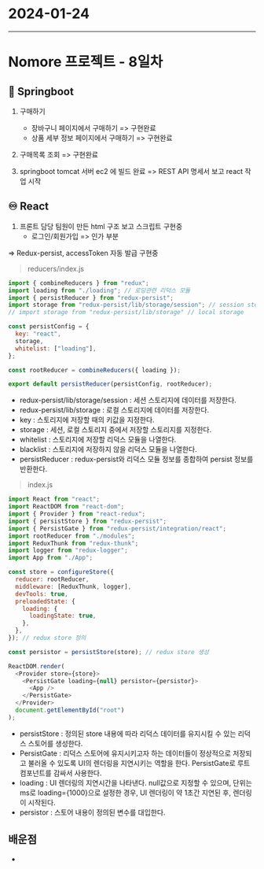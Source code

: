 # 2024-01-24

---

# Nomore 프로젝트 - 8일차

## 🍃 Springboot

1. 구매하기

   - 장바구니 페이지에서 구매하기 => 구현완료
   - 상품 세부 정보 페이지에서 구매하기 => 구현완료

2. 구매목록 조회 => 구현완료

3. springboot tomcat 서버 ec2 에 빌드 완료 => REST API 명세서 보고 react 작업 시작

## ♾️ React

1. 프론트 담당 팀원이 만든 html 구조 보고 스크립트 구현중
   - 로그인/회원가입 => 인가 부분

=> Redux-persist, accessToken 자동 발급 구현중

> reducers/index.js

```jsx
import { combineReducers } from "redux";
import loading from "./loading"; // 로딩관련 리덕스 모듈
import { persistReducer } from "redux-persist";
import storage from "redux-persist/lib/storage/session"; // session storage
// import storage from "redux-persist/lib/storage" // local storage

const persistConfig = {
  key: "react",
  storage,
  whitelist: ["loading"],
};

const rootReducer = combineReducers({ loading });

export default persistReducer(persistConfig, rootReducer);
```

- redux-persist/lib/storage/session : 세션 스토리지에 데이터를 저장한다.
- redux-persist/lib/storage : 로컬 스토리지에 데이터를 저장한다.
- key : 스토리지에 저장할 때의 키값을 지정한다.
- storage : 세션, 로컬 스토리지 중에서 저장할 스토리지를 지정한다.
- whitelist : 스토리지에 저장할 리덕스 모듈을 나열한다.
- blacklist : 스토리지에 저장하지 않을 리덕스 모듈을 나열한다.
- persistReducer : redux-persist와 리덕스 모듈 정보를 종합하여 persist 정보를 반환한다.

> index.js

```js
import React from "react";
import ReactDOM from "react-dom";
import { Provider } from "react-redux";
import { persistStore } from "redux-persist";
import { PersistGate } from "redux-persist/integration/react";
import rootReducer from "./modules";
import ReduxThunk from "redux-thunk";
import logger from "redux-logger";
import App from "./App";

const store = configureStore({
  reducer: rootReducer,
  middleware: [ReduxThunk, logger],
  devTools: true,
  preloadedState: {
    loading: {
      loadingState: true,
    },
  },
}); // redux store 정의

const persistor = persistStore(store); // redux store 생성

ReactDOM.render(
  <Provider store={store}>
    <PersistGate loading={null} persistor={persistor}>
      <App />
    </PersistGate>
  </Provider>
  document.getElementById("root")
);
```

- persistStore : 정의된 store 내용에 따라 리덕스 데이터를 유지시킬 수 있는 리덕스 스토어를 생성한다.
- PersistGate : 리덕스 스토어에 유지시키고자 하는 데이터들이 정상적으로 저장되고 불러올 수 있도록 UI의 렌더링을 지연시키는 역할을 한다. PersistGate로 루트 컴포넌트를 감싸서 사용한다.
- loading : UI 렌더링의 지연시간을 나타낸다. null값으로 지정할 수 있으며, 단위는 ms로 loading={1000}으로 설정한 경우, UI 렌더링이 약 1초간 지연된 후, 렌더링이 시작된다.
- persistor : 스토어 내용이 정의된 변수를 대입한다.

## 배운점

-
